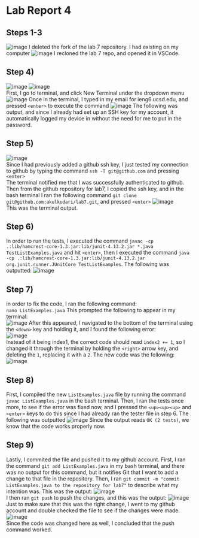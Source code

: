 # Lab Report 4
## Steps 1-3
![image](https://user-images.githubusercontent.com/122570367/221380350-98414cc3-3a3d-42bb-9d6a-de56d358d7eb.png)
I deleted the fork of the lab 7 repository. I had existing on my computer
![image](https://user-images.githubusercontent.com/122570367/221380496-031cafd5-ff8a-4bfa-b575-cfe2727dd661.png)
I recloned the lab 7 repo, and opened it in VSCode.
## Step 4) 
![image](https://user-images.githubusercontent.com/122570367/221380609-e8f2a628-494f-43d6-a44f-206b3d46b0c1.png)
![image](https://user-images.githubusercontent.com/122570367/221380652-edd0f137-8c38-4eb5-8a6e-0ab300538e9c.png) \
First, I go to terminal, and click New Terminal under the dropdown menu 
![image](https://user-images.githubusercontent.com/122570367/221380756-df69b3a8-b2c9-4235-8575-b6d9d6b25573.png)
Once in the terminal, I typed in my email for ieng6.ucsd.edu, and pressed `<enter>` to execute the command
![image](https://user-images.githubusercontent.com/122570367/221380804-a48ba354-44f1-401c-91f7-d18d1d7dfccc.png)
The following was output, and since I already had set up an SSH key for my account, it automatically logged my device in without the need for me to put in the password.
## Step 5) 
![image](https://user-images.githubusercontent.com/122570367/221380947-928d6786-fc90-43c9-b47a-19c65264de31.png) \
Since I had previously added a github ssh key, I just tested my connection to github by typing the command `ssh -T git@github.com` and pressing `<enter>` \
The terminal notified me that I was successfully authenticated to github. Then from the github repository for lab7, I copied the ssh key, and in the bash terminal I ran the following command `git clone git@github.com:akulkudari/lab7.git`, and pressed `<enter>`
![image](https://user-images.githubusercontent.com/122570367/221381396-eec73bc9-2c9e-4758-a184-9177978a3337.png) \
This was the terminal output.
## Step 6) 
In order to run the tests, I executed the command `javac -cp .:lib/hamcrest-core-1.3.jar:lib/junit-4.13.2.jar *.java TestListExamples.java` and hit `<enter>`, then I executed the command `java -cp .:lib/hamcrest-core-1.3.jar:lib/junit-4.13.2.jar org.junit.runner.JUnitCore TestListExamples`. The following was outputted: 
![image](https://user-images.githubusercontent.com/122570367/221689569-51725b8b-a136-40f6-bec4-9674877e3257.png)
## Step 7) 
in order to fix the code, I ran the following command: \
`nano ListExamples.java`
This prompted the following to appear in my terminal: \
![image](https://user-images.githubusercontent.com/122570367/221690450-17b11975-f98d-4030-9fa1-8281b6da6df4.png)
After this appeared, I navigated to the bottom of the terminal using the `<down>` key and holding it, and I found the following error: \
![image](https://user-images.githubusercontent.com/122570367/221690833-012ad7b1-8cc2-4c3e-8aaf-075cd69e724b.png) \
Instead of it being index1, the correct code should read `index2 += 1`, so I changed it through the terminal by holding the `<right>` arrow key, and deleting the `1`, replacing it with a `2`. The new code was the following:
![image](https://user-images.githubusercontent.com/122570367/221690713-3a2210b3-a477-458f-9926-2b4df79f24fd.png) 
## Step 8) 
First, I compiled the new `ListExamples.java` file by running the command `javac ListExamples.java` in the bash terminal. Then, I ran the tests once more, to see if the error was fixed now, and I pressed the `<up><up><up>` and `<enter>` keys to do this since I had already ran the tester file in step 6. The following was outputted
![image](https://user-images.githubusercontent.com/122570367/221691603-8e05bef9-3b30-4de3-8538-af1b000c494b.png) 
Since the output reads `OK (2 tests)`, we know that the code works properly now. 

## Step 9) 
Lastly, I commited the file and pushed it to my github account. First, I ran the command `git add ListExamples.java` in my bash terminal, and there was no output for this command, but it notifies Git that I want to add a change to that file in the repository. Then, I ran `git commit -m "commit ListExamples.java to the repository for lab7"` to describe what my intention was. This was the output: 
![image](https://user-images.githubusercontent.com/122570367/221692778-5d5fb01b-2c44-450c-bf71-055281e5f57b.png) \
I then ran `git push` to push the changes, and this was the output: 
![image](https://user-images.githubusercontent.com/122570367/221692891-452bc201-3d08-4663-abcf-65ce23f288b7.png) \
Just to make sure that this was the right change, I went to my github account and double checked the file to see if the changes were made. 
![image](https://user-images.githubusercontent.com/122570367/221693051-8486e606-9447-439d-8cc0-55275bc255a2.png) \
Since the code was changed here as well, I concluded that the push command worked.
